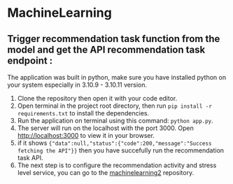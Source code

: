 # MachineLearning

## Trigger recommendation task function from the model and get the API recommendation task endpoint :
The application was built in python, make sure you have installed python on your system especially in 3.10.9 - 3.10.11 version.

1. Clone the repository then open it with your code editor.
2. Open terminal in the project root directory, then run `pip install -r requirements.txt` to install the dependencies.
3. Run the application on terminal using this command: `python app.py`.
4. The server will run on the localhost with the port 3000. Open [http://localhost:3000](http://localhost:3000) to view it in your browser.
5. if it shows `{"data":null,"status":{"code":200,"message":"Success fetching the API"}}` then you have succefully run the recommendation task API.
6. The next step is to configure the recommendation activity and stress level service, you can go to the [machinelearning2](https://github.com/CH2-PS412/MachineLearning2) repository.
